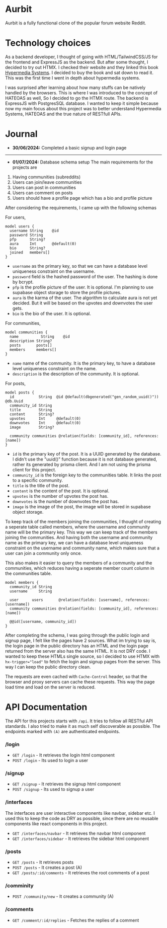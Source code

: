 # Aurbit

Aurbit is a fully functional clone of the popular forum website Reddit.

# Technology choices
As a backend developer, I thought of going with HTML/TailwindCSS/JS for the frontend and ExpressJS as the backend. But after some thought, I decided to try out HTMX. I checked their website and they linked this book [Hypermedia Systems](https://hypermedia.systems/). I decided to buy the book and sat down to read it. This was the first time I went in depth about hypermedia systems. 

I was surprised after learning about how many stuffs can be natively handled by the browsers. This is where I was introduced to the concept of HATEOAS as well, So I decided to go the HTMX route. The backend is ExpressJS with PostgresSQL database. I wanted to keep it simple because now my main focus about this project was to better understand Hypermedia Systems, HATEOAS and the true nature of RESTfull APIs.

# Journal

- **30/06/2024:** Completed a basic signup and login page
---

- **01/07/2024:** Database schema setup
The main requirements for the projects are
1. Having communities (subreddits)
2. Users can join/leave communities
3. Users can post in communities
4. Users can comment on posts
5. Users should have a profile page which has a bio and profile picture

After considering the requirements, I came up with the following schemas

For users,
```prisma
model users {
  username String    @id
  password String
  pfp      String?
  aura     Int       @default(0)
  bio      String?
  joined   members[]
}
```

- `username` as the primary key, so that we can have a database level uniqueness constraint on the username.
- `password` field is the hashed password of the user. The hashing is done by bcrypt.
- `pfp` is the profile picture of the user. It is optional. I'm planning to use supabase object storage to store the profile pictures.
- `aura` is the karma of the user. The algorithm to calculate aura is not yet decided. But it will be based on the upvotes and downvotes the user gets.
- `bio` is the bio of the user. It is optional.

For communities,
```prisma
model communities {
  name          String    @id
  description String?
  posts       posts[]
  members     members[]
}
```

- `name` name of the community. It is the primary key, to have a database level uniqueness constraint on the name.
- `description` is the description of the community. It is optional.

For posts,
```prisma
model posts {
  id           String  @id @default(dbgenerated("gen_random_uuid()")) @db.Uuid
  community_id String
  title        String
  content      String?
  upvotes      Int     @default(0)
  downvotes    Int     @default(0)
  image        String?

  community communities @relation(fields: [community_id], references: [name])
}
```

- `id` is the primary key of the post. It is a UUID generated by the database. I didn't use the "uuid()" function because it is not database generated, rather its generated by prisma client. And I am not using the prisma client for this project.
- `community_id` is the foreign key to the communities table. It links the post to a specific community.
- `title` is the title of the post.
- `content` is the content of the post. It is optional.
- `upvotes` is the number of upvotes the post has.
- `downvotes` is the number of downvotes the post has.
- `image` is the image of the post, the image will be stored in supabase object storage.


To keep track of the members joining the communities, I thought of creating a seperate table called members, where the username and community name will be the primary key. This way we can keep track of the members joining the communities.
And having both the username and community name as the primary key, we can have a database level uniqueness constraint on the username and community name, which makes sure that a user can join a community only once.

This also makes it easier to query the members of a community and the communities, which reduces having a seperate member count column in the communities table.
```prisma
model members {
  community_id String
  username     String

  user      users       @relation(fields: [username], references: [username])
  community communities @relation(fields: [community_id], references: [name])

  @@id([username, community_id])
}
```

After completing the schema, I was going through the public login and signup page, I felt like the pages have 2 sources. What im trying to say is, the login page in the public directory has an HTML and the login page returned from the server also has the same HTML. It is not DRY code. I wanted to keep these HTMLs single source, so I decided to use HTMX with `hx-trigger="load"` to fetch the login and signup pages from the server. This way I can keep the public directory clean.

The requests are even cached with `Cache-Control` header, so that the browser and proxy servers can cache these requests. This way the page load time and load on the server is reduced.


# API Documentation

The API for this projects starts with `/api`. It tries to follow all RESTful API standards. I also tried to make it as much self discoverable as possible. The endpoints marked with `(A)` are authenticated endpoints.

### /login
- `GET /login` - It retrieves the login html component
- `POST /login` - Its used to login a user

### /signup
- `GET /signup` - It retrieves the signup html component
- `POST /signup` - Its used to signup a user

### /interfaces
The interfaces are user interactive components like navbar, sidebar etc. I used this to keep the code as DRY as possible, since there are no reusable components like react components in this project.

- `GET /interfaces/navbar` - It retrieves the navbar html component
- `GET /interfaces/sidebar` - It retrieves the sidebar html component 

### /posts
- `GET /posts` - It retrieves posts 
- `POST /posts` - It creates a post (A)
- `GET /posts/:id/comments` - It retrieves the root comments of a post

### /comminity
- `POST /community/new` - It creates a community (A)

### /comments
- `GET /comment/:id/replies` - Fetches the replies of a comment